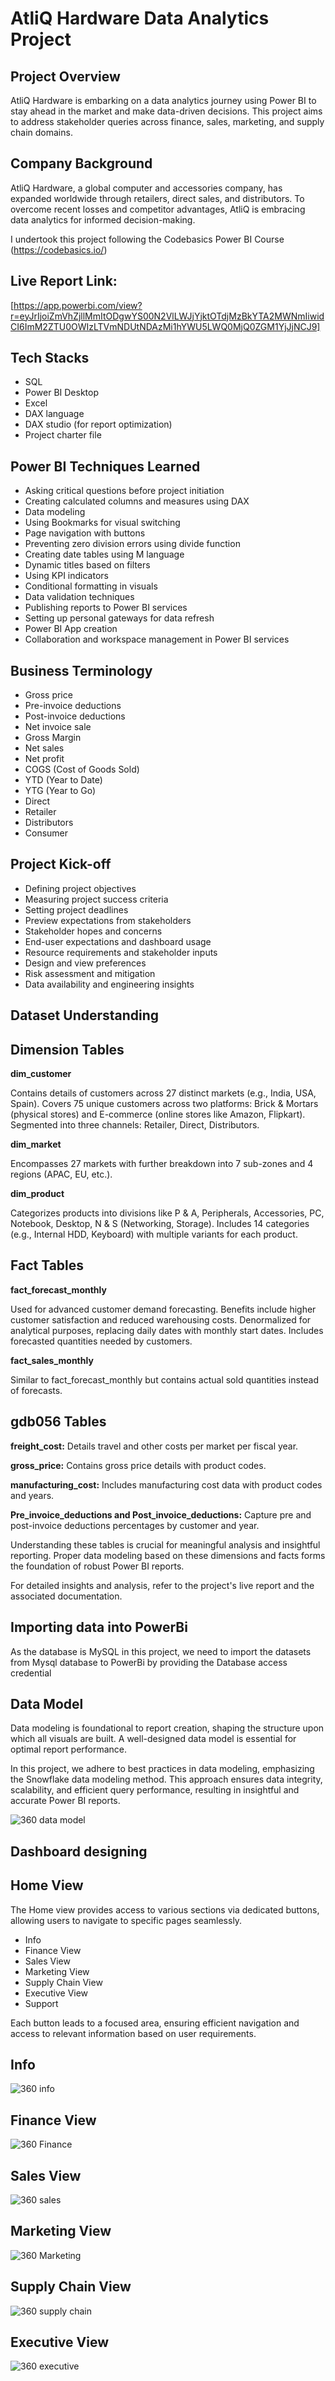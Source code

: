 
# AtliQ Hardware Data Analytics Project

## Project Overview

AtliQ Hardware is embarking on a data analytics journey using Power BI to stay ahead in the market and make data-driven decisions. This project aims to address stakeholder queries across finance, sales, marketing, and supply chain domains.

## Company Background

AtliQ Hardware, a global computer and accessories company, has expanded worldwide through retailers, direct sales, and distributors. To overcome recent losses and competitor advantages, AtliQ is embracing data analytics for informed decision-making.

I undertook this project following the Codebasics Power BI Course (https://codebasics.io/)



## Live Report Link:
[https://app.powerbi.com/view?r=eyJrIjoiZmVhZjllMmItODgwYS00N2VlLWJjYjktOTdjMzBkYTA2MWNmIiwidCI6ImM2ZTU0OWIzLTVmNDUtNDAzMi1hYWU5LWQ0MjQ0ZGM1YjJjNCJ9]

## Tech Stacks

- SQL
- Power BI Desktop
- Excel
- DAX language
- DAX studio (for report optimization)
- Project charter file

## Power BI Techniques Learned

- Asking critical questions before project initiation
- Creating calculated columns and measures using DAX
- Data modeling
- Using Bookmarks for visual switching
- Page navigation with buttons
- Preventing zero division errors using divide function
- Creating date tables using M language
- Dynamic titles based on filters
- Using KPI indicators
- Conditional formatting in visuals
- Data validation techniques
- Publishing reports to Power BI services
- Setting up personal gateways for data refresh
- Power BI App creation
- Collaboration and workspace management in Power BI services

## Business Terminology

- Gross price
- Pre-invoice deductions
- Post-invoice deductions
- Net invoice sale
- Gross Margin
- Net sales
- Net profit
- COGS (Cost of Goods Sold)
- YTD (Year to Date)
- YTG (Year to Go)
- Direct
- Retailer
- Distributors
- Consumer

## Project Kick-off

- Defining project objectives
- Measuring project success criteria
- Setting project deadlines
- Preview expectations from stakeholders
- Stakeholder hopes and concerns
- End-user expectations and dashboard usage
- Resource requirements and stakeholder inputs
- Design and view preferences
- Risk assessment and mitigation
- Data availability and engineering insights

## Dataset Understanding

## Dimension Tables

**dim_customer**

Contains details of customers across 27 distinct markets (e.g., India, USA, Spain).
Covers 75 unique customers across two platforms: Brick & Mortars (physical stores) and E-commerce (online stores like Amazon, Flipkart).
Segmented into three channels: Retailer, Direct, Distributors.

**dim_market**

Encompasses 27 markets with further breakdown into 7 sub-zones and 4 regions (APAC, EU, etc.).

**dim_product**

Categorizes products into divisions like P & A, Peripherals, Accessories, PC, Notebook, Desktop, N & S (Networking, Storage).
Includes 14 categories (e.g., Internal HDD, Keyboard) with multiple variants for each product.
## Fact Tables

**fact_forecast_monthly**

Used for advanced customer demand forecasting.
Benefits include higher customer satisfaction and reduced warehousing costs.
Denormalized for analytical purposes, replacing daily dates with monthly start dates.
Includes forecasted quantities needed by customers.

**fact_sales_monthly**

Similar to fact_forecast_monthly but contains actual sold quantities instead of forecasts.

## gdb056 Tables

**freight_cost:** Details travel and other costs per market per fiscal year.

**gross_price:** Contains gross price details with product codes.

**manufacturing_cost:** Includes manufacturing cost data with product codes and years.

**Pre_invoice_deductions and Post_invoice_deductions:** Capture pre and post-invoice deductions percentages by customer and year.

Understanding these tables is crucial for meaningful analysis and insightful reporting. Proper data modeling based on these dimensions and facts forms the foundation of robust Power BI reports.


For detailed insights and analysis, refer to the project's live report and the associated documentation.

## Importing data into PowerBi

As the database is MySQL in this project, we need to import the datasets from Mysql database to PowerBi by providing the Database access credential

## Data Model

Data modeling is foundational to report creation, shaping the structure upon which all visuals are built. A well-designed data model is essential for optimal report performance.

In this project, we adhere to best practices in data modeling, emphasizing the Snowflake data modeling method. This approach ensures data integrity, scalability, and efficient query performance, resulting in insightful and accurate Power BI reports.

![360 data model ](https://github.com/Gohildalmotra/Business360_Dashboard/assets/123579887/3414be80-1146-43fc-9e09-5f4e1c1d8655)

## Dashboard designing

## Home View

The Home view provides access to various sections via dedicated buttons, allowing users to navigate to specific pages seamlessly.

- Info
- Finance View
- Sales View
- Marketing View
- Supply Chain View
- Executive View
- Support

Each button leads to a focused area, ensuring efficient navigation and access to relevant information based on user requirements.

## Info

![360 info ](https://github.com/Gohildalmotra/Business360_Dashboard/assets/123579887/11334788-f612-41d5-9f51-c2d95fb29f43)

## Finance View

![360 Finance](https://github.com/Gohildalmotra/Business360_Dashboard/assets/123579887/c3f6180f-ce99-441d-9165-0ca1b642c8df)

## Sales View

![360 sales](https://github.com/Gohildalmotra/Business360_Dashboard/assets/123579887/a4cb7004-4e27-4626-923f-c18609cac647)

## Marketing View

![360 Marketing](https://github.com/Gohildalmotra/Business360_Dashboard/assets/123579887/74668fc6-9fe1-42fe-8883-6adbe542c2ab)

## Supply Chain View

![360 supply chain](https://github.com/Gohildalmotra/Business360_Dashboard/assets/123579887/1352214f-857b-4271-a6e3-0bd600a090e1)

## Executive View

![360 executive ](https://github.com/Gohildalmotra/Business360_Dashboard/assets/123579887/1d9ec719-cebf-49c8-a76a-4751e62d136f)

